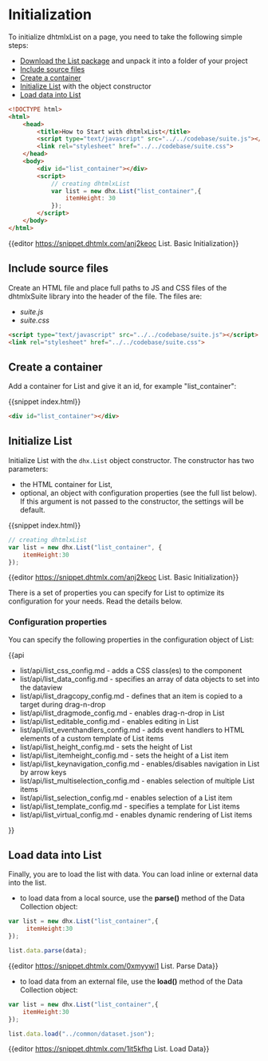 Initialization
================

To initialize dhtmlxList on a page, you need to take the following simple steps:

- [Download the List package](https://dhtmlx.com/docs/products/dhtmlxSuite/download.shtml) and unpack it into a folder of your project
- [Include source files](#includesourcefiles)
- [Create a container](#createacontainer)
- [Initialize List](#initializelist) with the object constructor
- [Load data into List](#loaddataintolist)

~~~html
<!DOCTYPE html>
<html>
    <head>
        <title>How to Start with dhtmlxList</title>         
        <script type="text/javascript" src="../../codebase/suite.js"></script>
        <link rel="stylesheet" href="../../codebase/suite.css">
    </head>
    <body>
        <div id="list_container"></div>
        <script>
            // creating dhtmlxList
            var list = new dhx.List("list_container",{
    			itemHeight: 30
			});
        </script>
    </body>
</html>
~~~


{{editor	https://snippet.dhtmlx.com/anj2keoc	List. Basic Initialization}}

Include source files
--------------------

Create an HTML file and place full paths to JS and CSS files of the dhtmlxSuite library into the header of the file. The files are:

- *suite.js*
- *suite.css*

~~~html
<script type="text/javascript" src="../../codebase/suite.js"></script>
<link rel="stylesheet" href="../../codebase/suite.css">
~~~


Create a container 
-----------------

Add a container for List and give it an id, for example "list_container":

{{snippet	index.html}}
~~~html
<div id="list_container"></div>
~~~

Initialize List
----------------------

Initialize List with the `dhx.List` object constructor. The constructor has two parameters:

- the HTML container for List,
- optional, an object with configuration properties (see the full list below). If this argument is not passed to the constructor, the settings will be default.

{{snippet	index.html}}
~~~js
// creating dhtmlxList
var list = new dhx.List("list_container", {
    itemHeight:30
});
~~~

{{editor	https://snippet.dhtmlx.com/anj2keoc	List. Basic Initialization}}

There is a set of properties you can specify for List to optimize its configuration for your needs. Read the details below.


### Configuration properties


You can specify the following properties in the configuration object of List:

{{api

- list/api/list_css_config.md - adds a CSS class(es) to the component
- list/api/list_data_config.md - specifies an array of data objects to set into the dataview
- list/api/list_dragcopy_config.md - defines that an item is copied to a target during drag-n-drop
- list/api/list_dragmode_config.md - enables drag-n-drop in List
- list/api/list_editable_config.md - enables editing in List
- list/api/list_eventhandlers_config.md - adds event handlers to HTML elements of a custom template of List items
- list/api/list_height_config.md - sets the height of List
- list/api/list_itemheight_config.md - sets the height of a List item
- list/api/list_keynavigation_config.md - enables/disables navigation in List by arrow keys
- list/api/list_multiselection_config.md - enables selection of multiple List items
- list/api/list_selection_config.md - enables selection of a List item
- list/api/list_template_config.md - specifies a template for List items
- list/api/list_virtual_config.md - enables dynamic rendering of List items

}}

Load data into List
---------------------

Finally, you are to load the list with data. You can load inline or external data into the list.

- to load data from a local source, use the **parse()** method of the Data Collection object:

~~~js
var list = new dhx.List("list_container",{
	 itemHeight:30
});

list.data.parse(data);
~~~

{{editor	https://snippet.dhtmlx.com/0xmyywi1	List. Parse Data}}

- to load data from an external file, use the **load()** method of the Data Collection object:

~~~js
var list = new dhx.List("list_container",{
	itemHeight:30
});

list.data.load("../common/dataset.json");
~~~

{{editor	https://snippet.dhtmlx.com/1it5kfhq	List. Load Data}}